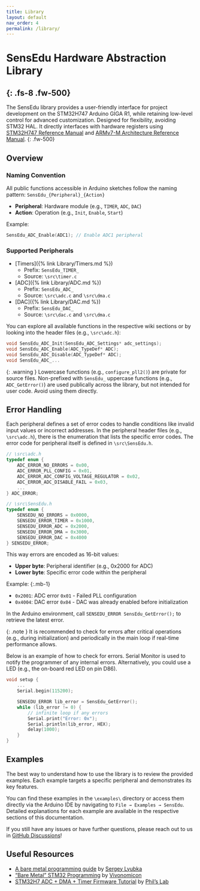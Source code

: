 ```yaml
---
title: Library
layout: default
nav_order: 4
permalink: /library/
---
```


# SensEdu Hardware Abstraction Library
{: .fs-8 .fw-500}
---

The SensEdu library provides a user-friendly interface for project development on the STM32H747 Arduino GIGA R1, while retaining low-level control for advanced customization. Designed for flexibility, avoiding STM32 HAL. It directly interfaces with hardware registers using [STM32H747 Reference Manual] and [ARMv7-M Architecture Reference Manual].
{: .fw-500}

## Overview

### Naming Convention

All public functions accessible in Arduino sketches follow the naming pattern:
`SensEdu_{Peripheral}_{Action}`

* **Peripheral**: Hardware module (e.g., `TIMER`, `ADC`, `DAC`)
* **Action**: Operation (e.g., `Init`, `Enable`, `Start`)

Example:
```c
SensEdu_ADC_Enable(ADC1); // Enable ADC1 peripheral
```

### Supported Peripherals
* [Timers]({% link Library/Timers.md %})
  * Prefix: `SensEdu_TIMER_`
  * Source: `\src\timer.c`
* [ADC]({% link Library/ADC.md %})
  * Prefix: `SensEdu_ADC_`
  * Source: `\src\adc.c` and `\src\dma.c`
* [DAC]({% link Library/DAC.md %})
  * Prefix: `SensEdu_DAC_`
  * Source: `\src\dac.c` and `\src\dma.c`

You can explore all available functions in the respective wiki sections or by looking into the header files (e.g., `\src\adc.h`):

```c
void SensEdu_ADC_Init(SensEdu_ADC_Settings* adc_settings);
void SensEdu_ADC_Enable(ADC_TypeDef* ADC);
void SensEdu_ADC_Disable(ADC_TypeDef* ADC);
void SensEdu_ADC_...
```

{: .warning }
Lowercase functions (e.g., `configure_pll2()`) are private for source files. Non-prefixed with `SensEdu_` uppercase functions (e.g., `ADC_GetError()`) are used publically across the library, but not intended for user code. Avoid using them directly.

## Error Handling

Each peripheral defines a set of error codes to handle conditions like invalid input values or incorrect addresses. In the peripheral header files (e.g., `\src\adc.h`), there is the enumeration that lists the specific error codes. The error code for peripheral itself is defined in `\src\SensEdu.h`.

```c
// \src\adc.h
typedef enum {
    ADC_ERROR_NO_ERRORS = 0x00,
    ADC_ERROR_PLL_CONFIG = 0x01,
    ADC_ERROR_ADC_CONFIG_VOLTAGE_REGULATOR = 0x02,
    ADC_ERROR_ADC_DISABLE_FAIL = 0x03,
    ...
} ADC_ERROR;

// \src\SensEdu.h
typedef enum {
    SENSEDU_NO_ERRORS = 0x0000,
    SENSEDU_ERROR_TIMER = 0x1000,
    SENSEDU_ERROR_ADC = 0x2000,
    SENSEDU_ERROR_DMA = 0x3000,
    SENSEDU_ERROR_DAC = 0x4000
} SENSEDU_ERROR;
```

This way errors are encoded as 16-bit values:
* **Upper byte**: Peripheral identifier (e.g., 0x2000 for ADC)
* **Lower byte**: Specific error code within the peripheral

Example:
{:.mb-1}

* `0x2001`: ADC error `0x01` - Failed PLL configuration
* `0x4004`: DAC error `0x04` - DAC was already enabled before initialization

In the Arduino environment, call `SENSEDU_ERROR SensEdu_GetError();` to retrieve the latest error.

{: .note }
It is recommended to check for errors after critical operations (e.g., during initialization) and periodically in the main loop if real-time performance allows.

Below is an example of how to check for errors. Serial Monitor is used to notify the programmer of any internal errors. Alternatively, you could use a LED (e.g., the on-board red LED on pin D86).

```c
void setup {
    ...
    Serial.begin(115200);

    SENSEDU_ERROR lib_error = SensEdu_GetError();
    while (lib_error != 0) {
        // infinite loop if any errors
        Serial.print("Error: 0x");
        Serial.println(lib_error, HEX);
        delay(1000);
    }
}
```

## Examples

The best way to understand how to use the library is to review the provided examples. Each example targets a specific peripheral and demonstrates its key features.

You can find these examples in the `\examples\` directory or access them directly via the Arduino IDE by navigating to `File → Examples → SensEdu`. Detailed explanations for each example are available in the respective sections of this documentation.

If you still have any issues or have further questions, please reach out to us in [GitHub Discussions]!

## Useful Resources

* [A bare metal programming guide] by [Sergey Lyubka]
* [“Bare Metal” STM32 Programming] by [Vivonomicon]
* [STM32H7 ADC + DMA + Timer Firmware Tutorial] by [Phil’s Lab]


[STM32H747 Reference Manual]: https://www.st.com/resource/en/reference_manual/rm0399-stm32h745755-and-stm32h747757-advanced-armbased-32bit-mcus-stmicroelectronics.pdf
[ARMv7-M Architecture Reference Manual]: https://developer.arm.com/documentation/ddi0403/latest/
[GitHub Discussions]: https://github.com/ShiegeChan/SensEdu/discussions

[A bare metal programming guide]: https://github.com/cpq/bare-metal-programming-guide
[Sergey Lyubka]: https://github.com/cpq
[“Bare Metal” STM32 Programming]: https://vivonomicon.com/2018/04/02/bare-metal-stm32-programming-part-1-hello-arm/
[Vivonomicon]: https://vivonomicon.com/
[STM32H7 ADC + DMA + Timer Firmware Tutorial]: https://youtu.be/_K3GvQkyarg?si=HganXVK1rRaDIXO4
[Phil’s Lab]: https://www.youtube.com/@PhilsLab